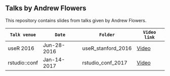 ## Talks by Andrew Flowers

This repository contains slides from talks given by Andrew Flowers.

`Talk venue` | `Date` | `Folder` | `Video link`
----------- | ------- | ------- | --------
useR 2016 | Jun-28-2016 | useR_stanford_2016 | [Video](https://www.youtube.com/watch?v=1LujBaF1-4Y)
rstudio::conf | Jan-14-2017 | rstudio_conf_2017 | [Video](https://www.rstudio.com/resources/videos/finding-and-telling-stories-with-r/)

